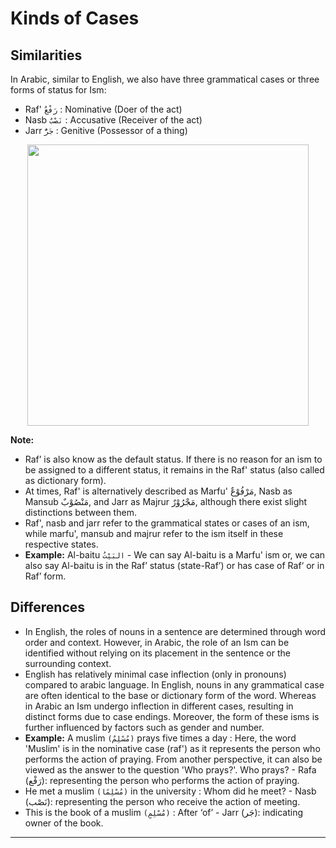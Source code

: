 # Kinds of Cases

## Similarities
In Arabic, similar to English, we also have three grammatical cases or three forms of status for Ism:
- Raf' `رَفْعٌ` : Nominative (Doer of the act)
- Nasb `نَصْبٌ` : Accusative (Receiver of the act)
- Jarr `جَرٌّ` : Genitive (Possessor of a thing)

<p align="center">
  <img src="https://github.com/mdfnam/QnA/assets/156814846/fb167782-dae4-416b-8e46-fa21aa196d26" width="450">
</p>

**Note:**
- Raf’ is also know as the default status. If there is no reason for an ism to be assigned to a different status, it remains in the Raf' status (also called as dictionary form).
- At times, Raf' is alternatively described as Marfu' مَرْفُوْعٌ, Nasb as Mansub مَنْصُوْبٌ, and Jarr as Majrur مَجْرُوْرٌ, although there exist slight distinctions between them.
- Raf', nasb and jarr refer to the grammatical states or cases of an ism, while marfu', mansub and majrur refer to the ism itself in these respective states.
- **Example:** Al-baitu `البَيْتُ` - We can say Al-baitu is a Marfu' ism or, we can also say Al-baitu is in the Raf’ status (state-Raf’) or has case of Raf‘ or in Raf’ form.

## Differences
- In English, the roles of nouns in a sentence are determined through word order and context. However, in Arabic, the role of an Ism can be identified without relying on its placement in the sentence or the surrounding context.
- English has relatively minimal case inflection (only in pronouns) compared to arabic language. In English, nouns in any grammatical case are often identical to the base or dictionary form of the word. Whereas in Arabic an Ism undergo inflection in different cases, resulting in distinct forms due to case endings. Moreover, the form of these isms is further influenced by factors such as gender and number.
- **Example:** A muslim `(مُسْلِمٌ)` prays five times a day : Here, the word 'Muslim' is in the nominative case (raf') as it represents the person who performs the action of praying. From another perspective, it can also be viewed as the answer to the question 'Who prays?'. Who prays? - Rafa (رَفْع): representing the person who performs the action of praying.
- He met a muslim `(مُسْلِمًا)` in the university : Whom did he meet? - Nasb (نَصْب): representing the person who receive the action of meeting.
- This is the book of a muslim `(مُسْلِمٍ)` : After ‘of’ - Jarr (جَر): indicating owner of the book.

---
